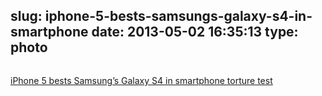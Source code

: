 slug: iphone-5-bests-samsungs-galaxy-s4-in-smartphone
date: 2013-05-02 16:35:13
type: photo
---

<a href="http://appleinsider.com/articles/13/04/30/iphone-5-bests-samsungs-galaxy-s4-in-smartphone-torture-test"><img src="{{@asset.url swerner/tumblr/2013-05-02-iphone-5-bests-samsungs-galaxy-s4-in-smartphone-39b4c9fc8b.jpeg}}" alt=""/></a>

[iPhone 5 bests Samsung’s Galaxy S4 in smartphone torture test](http://appleinsider.com/articles/13/04/30/iphone-5-bests-samsungs-galaxy-s4-in-smartphone-torture-test)
